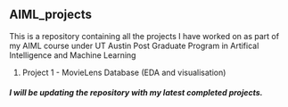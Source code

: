 ## AIML_projects

This is a repository containing all the projects I have worked on as part of my AIML course under UT Austin Post Graduate Program in Artifical Intelligence and Machine Learning

1. Project 1 - MovieLens Database (EDA and visualisation)

##### I will be updating the repository with my latest completed projects.
